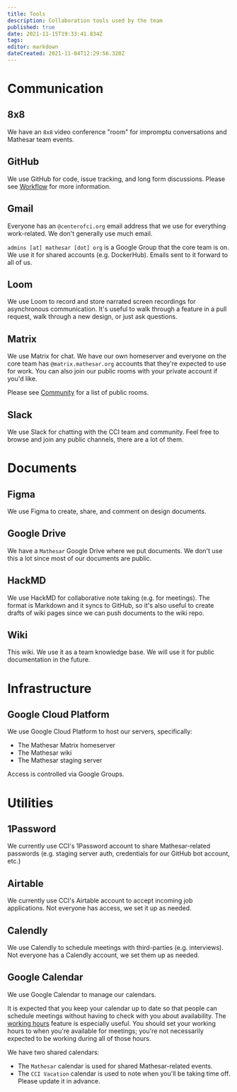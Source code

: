 ```yaml
---
title: Tools
description: Collaboration tools used by the team
published: true
date: 2021-11-15T19:33:41.834Z
tags: 
editor: markdown
dateCreated: 2021-11-04T12:29:56.320Z
---
```


# Communication

## 8x8
We have an `8x8` video conference "room" for impromptu conversations and Mathesar team events.

## GitHub
We use GitHub for code, issue tracking, and long form discussions. Please see [Workflow](/team/guide/workflow) for more information.

## Gmail
Everyone has an `@centerofci.org` email address that we use for everything work-related. We don't generally use much email.

`admins [at] mathesar [dot] org` is a Google Group that the core team is on. We use it for shared accounts (e.g. DockerHub). Emails sent to it forward to all of us.

## Loom
We use Loom to record and store narrated screen recordings for asynchronous communication. It's useful to walk through a feature in a pull request, walk through a new design, or just ask questions.

## Matrix
We use Matrix for chat. We have our own homeserver and everyone on the core team has `@matrix.mathesar.org` accounts that they're expected to use for work. You can also join our public rooms with your private account if you'd like.

Please see [Community](/community) for a list of public rooms.

## Slack
We use Slack for chatting with the CCI team and community. Feel free to browse and join any public channels, there are a lot of them.

# Documents
## Figma
We use Figma to create, share, and comment on design documents.

## Google Drive
We have a `Mathesar` Google Drive where we put documents. We don't use this a lot since most of our documents are public.

## HackMD
We use HackMD for collaborative note taking (e.g. for meetings). The format is Markdown and it syncs to GitHub, so it's also useful to create drafts of wiki pages since we can push documents to the wiki repo.

## Wiki
This wiki. We use it as a team knowledge base. We will use it for public documentation in the future.

# Infrastructure

## Google Cloud Platform
We use Google Cloud Platform to host our servers, specifically:
- The Mathesar Matrix homeserver
- The Mathesar wiki
- The Mathesar staging server

Access is controlled via Google Groups.

# Utilities

## 1Password
We currently use CCI's 1Password account to share Mathesar-related passwords (e.g. staging server auth, credentials for our GitHub bot account, etc.)

## Airtable
We currently use CCI's Airtable account to accept incoming job applications. Not everyone has access, we set it up as needed.

## Calendly
We use Calendly to schedule meetings with third-parties (e.g. interviews). Not everyone has a Calendly account, we set them up as needed.

## Google Calendar
We use Google Calendar to manage our calendars. 

It is expected that you keep your calendar up to date so that people can schedule meetings without having to check with you about availability. The [working hours](https://support.google.com/a/users/answer/9308669?hl=en) feature is especially useful. You should set your working hours to when you're available for meetings; you're not necessarily expected to be working during all of those hours.

We have two shared calendars:
- The `Mathesar` calendar is used for shared Mathesar-related events.
- The `CCI Vacation` calendar is used to note when you'll be taking time off. Please update it in advance.

